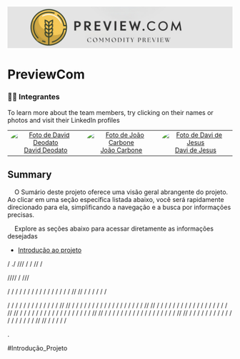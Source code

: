 <img src="/assets/LogoIcon.png">

# PreviewCom

### 👨‍🎓 Integrantes

To learn more about the team members, try clicking on their names or photos and visit their LinkedIn profiles

<div align="center">
  <table>
    <tr>
      <td align="center"><a href="https://www.linkedin.com/in/david-deodato-41b9b72b7/"><img style="border-radius: 50%;" src="/assets/David_Deodato_Alvarenga_Nascimento.jpg" width="200px;" height="200px;" alt="Foto de David Deodato"/><br>David Deodato</a></td>
      <td align="center"><a href="https://www.linkedin.com/in/joao-carbone/"><img style="border-radius: 50%;" src="/assets/João_Pedro_Ferreira_Carbone.jpg" width="200px;" height="200px;" alt="Foto de João Carbone"/><br>João Carbone</a></td>
      <td align="center"><a href="https://www.linkedin.com/in/davi-nascimento-de-jesus/"><img style="border-radius: 50%;" src="/assets/João_Pedro_Ferreira_Carbone.jpg" width="200px;" height="200px;" alt="Foto de Davi de Jesus"/><br>Davi de Jesus</a></td>
       </tr>
  </table>
</div>

## Summary

&nbsp;&nbsp;&nbsp;&nbsp;O Sumário deste projeto oferece uma visão geral abrangente do projeto. Ao clicar em uma seção específica listada abaixo, você será rapidamente direcionado para ela, simplificando a navegação e a busca por informações precisas.

&nbsp;&nbsp;&nbsp;&nbsp;Explore as seções abaixo para acessar diretamente as informações desejadas

- [Introdução ao projeto](#Introdução_Projeto)










































/
./
///
/
/
//
/

////
/
///

/
/
/
/
/
/
/
/
/
/
/
/
/
/
/
/
//
//
/
/
/
/
/
/

/
/
/
/
/
/
/
/
/
/
/
/
/
//
//
/
/
/
/
/
/
/
/
/
/
/
/
/
/
/
/
/
/
//
//
/
/
/
/
/
/
/
/
/
/
/
/
/
/
/
/
/
/
//
//
/
/
/
/
/
/
/
/
/
/
/
/
/
/
/
/
/
/
//
//
/
/
/
/
/
/
/
/
/
/
/
/
/
/
/
/
/
/
//
//
/
/
/
/
/
/
/
/
/
/
/
/
/
/
/
/
/
/
//
//
/
/
/
/
/






.





#Introdução_Projeto










